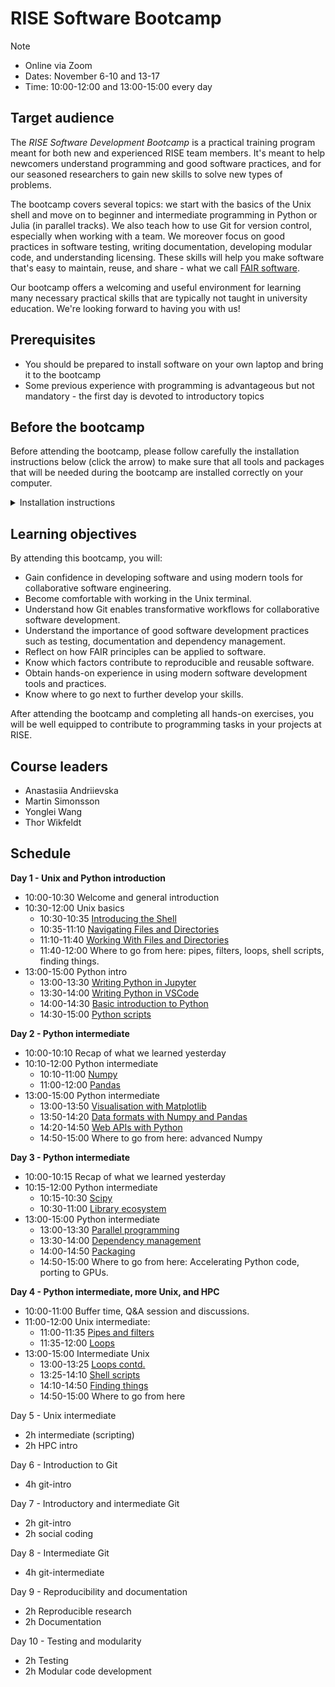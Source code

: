 # RISE Software Bootcamp

> [!NOTE]
> - Online via Zoom
> - Dates: November 6-10 and 13-17
> - Time: 10:00-12:00 and 13:00-15:00 every day

## Target audience

The *RISE Software Development Bootcamp* is a practical training program meant for both new and experienced RISE team members. It's meant to help newcomers understand programming and good software practices, and for our seasoned researchers to gain new skills to solve new types of problems.

The bootcamp covers several topics: we start with the basics of the Unix shell and move on to beginner and intermediate programming in Python or Julia (in parallel tracks). We also teach how to use Git for version control, especially when working with a team. We moreover focus on good practices in software testing, writing documentation, developing modular code, and understanding licensing. These skills will help you make software that's easy to maintain, reuse, and share - what we call [FAIR software](https://www.nature.com/articles/s41597-022-01710-x).

 
Our bootcamp offers a welcoming and useful environment for learning many necessary practical skills that are typically not taught in university education. We're looking forward to having you with us!

## Prerequisites

- You should be prepared to install software on your own laptop and bring it to the bootcamp
- Some previous experience with programming is advantageous but not mandatory - the first day is devoted to introductory topics 

## Before the bootcamp

Before attending the bootcamp, please follow carefully the installation instructions below (click the arrow) to make sure that all tools and packages that will be needed during the bootcamp are installed correctly on your computer.

<details>
  <summary>Installation instructions</summary>
 
WRITEME
</details>

## Learning objectives

By attending this bootcamp, you will:

- Gain confidence in developing software and using modern tools for collaborative software engineering.
- Become comfortable with working in the Unix terminal.
- Understand how Git enables transformative workflows for collaborative software development.
- Understand the importance of good software development practices such as testing, documentation and dependency management.
- Reflect on how FAIR principles can be applied to software.
- Know which factors contribute to reproducible and reusable software.
- Obtain hands-on experience in using modern software development tools and practices.
- Know where to go next to further develop your skills.

After attending the bootcamp and completing all hands-on exercises, you will be well equipped to contribute to programming tasks in your projects at RISE.  

## Course leaders

- Anastasiia Andriievska
- Martin Simonsson
- Yonglei Wang
- Thor Wikfeldt

## Schedule

**Day 1 - Unix and Python introduction**

- 10:00-10:30 Welcome and general introduction
- 10:30-12:00 Unix basics
  - 10:30-10:35 [Introducing the Shell](https://swcarpentry.github.io/shell-novice/instructor/01-intro.html)
  - 10:35-11:10 [Navigating Files and Directories](https://swcarpentry.github.io/shell-novice/instructor/02-filedir.html)
  - 11:10-11:40 [Working With Files and Directories](https://swcarpentry.github.io/shell-novice/instructor/03-create.html)
  - 11:40-12:00 Where to go from here: pipes, filters, loops, shell scripts, finding things.
- 13:00-15:00 Python intro
  - 13:00-13:30 [Writing Python in Jupyter](https://aaltoscicomp.github.io/python-for-scicomp/jupyter/)
  - 13:30-14:00 [Writing Python in VSCode](https://code.visualstudio.com/docs/introvideos/basics)
  - 14:00-14:30 [Basic introduction to Python](https://aaltoscicomp.github.io/python-for-scicomp/python/)
  - 14:30-15:00 [Python scripts](https://aaltoscicomp.github.io/python-for-scicomp/scripts/)


**Day 2 - Python intermediate**

- 10:00-10:10 Recap of what we learned yesterday
- 10:10-12:00 Python intermediate
    - 10:10-11:00 [Numpy](https://aaltoscicomp.github.io/python-for-scicomp/numpy/)
    - 11:00-12:00 [Pandas](https://aaltoscicomp.github.io/python-for-scicomp/pandas/)
- 13:00-15:00 Python intermediate
    - 13:00-13:50 [Visualisation with Matplotlib](https://aaltoscicomp.github.io/python-for-scicomp/data-visualization/)
    - 13:50-14:20 [Data formats with Numpy and Pandas](https://aaltoscicomp.github.io/python-for-scicomp/data-formats/)
    - 14:20-14:50 [Web APIs with Python](https://aaltoscicomp.github.io/python-for-scicomp/web-apis/)
    - 14:50-15:00 Where to go from here: advanced Numpy

    
**Day 3 - Python intermediate**

- 10:00-10:15 Recap of what we learned yesterday
- 10:15-12:00 Python intermediate
    - 10:15-10:30 [Scipy](https://aaltoscicomp.github.io/python-for-scicomp/scipy/)
    - 10:30-11:00 [Library ecosystem](https://aaltoscicomp.github.io/python-for-scicomp/libraries/)
- 13:00-15:00 Python intermediate
    - 13:00-13:30 [Parallel programming](https://aaltoscicomp.github.io/python-for-scicomp/parallel/)
    - 13:30-14:00 [Dependency management](https://aaltoscicomp.github.io/python-for-scicomp/dependencies/)
    - 14:00-14:50 [Packaging](https://aaltoscicomp.github.io/python-for-scicomp/packaging/)
    - 14:50-15:00 Where to go from here: Accelerating Python code, porting to GPUs.

**Day 4 - Python intermediate, more Unix, and HPC**

- 10:00-11:00 Buffer time, Q&A session and discussions.
- 11:00-12:00 Unix intermediate:
   - 11:00-11:35 [Pipes and filters](https://swcarpentry.github.io/shell-novice/instructor/04-pipefilter.html)
   - 11:35-12:00 [Loops](https://swcarpentry.github.io/shell-novice/instructor/05-loop.html)
- 13:00-15:00 Intermediate Unix
    - 13:00-13:25 [Loops contd.](https://swcarpentry.github.io/shell-novice/instructor/05-loop.html)
    - 13:25-14:10 [Shell scripts](https://swcarpentry.github.io/shell-novice/instructor/06-script.html)
    - 14:10-14:50 [Finding things](https://swcarpentry.github.io/shell-novice/instructor/07-find.html)
    - 14:50-15:00 Where to go from here


Day 5 - Unix intermediate

- 2h intermediate (scripting)
- 2h HPC intro

Day 6 - Introduction to Git 

- 4h git-intro


Day 7 - Introductory and intermediate Git 

- 2h git-intro
- 2h social coding

Day 8 - Intermediate Git 

- 4h git-intermediate


Day 9 - Reproducibility and documentation

- 2h Reproducible research
- 2h Documentation


Day 10 - Testing and modularity

- 2h Testing
- 2h Modular code development




